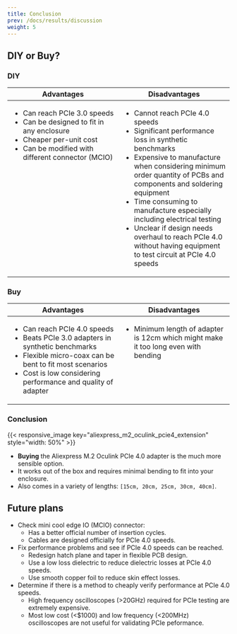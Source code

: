 ```yaml
---
title: Conclusion
prev: /docs/results/discussion
weight: 5
---
```


## DIY or Buy?
### DIY
<table>
  <thead>
    <tr>
      <th style="width: 50%">Advantages</th>
      <th style="width: 50%">Disadvantages</th>
    </tr>
  </thead>
  <tbody>
    <tr>
      <td style="vertical-align: text-top">
        <ul>
          <li>Can reach PCIe 3.0 speeds</li>
          <li>Can be designed to fit in any enclosure</li>
          <li>Cheaper per-unit cost</li>
          <li>Can be modified with different connector (MCIO)</li>
        </ul>
      </td>
      <td style="vertical-align: text-top">
        <ul>
          <li>Cannot reach PCIe 4.0 speeds</li>
          <li>Significant performance loss in synthetic benchmarks</li>
          <li>Expensive to manufacture when considering minimum order quantity of PCBs and components and soldering equipment</li>
          <li>Time consuming to manufacture especially including electrical testing</li>
          <li>Unclear if design needs overhaul to reach PCIe 4.0 without having equipment to test circuit at PCIe 4.0 speeds</li>
        </ul>
      </td>
    </tr>
  </tbody>
</table>

### Buy
<table>
  <thead>
    <tr>
      <th style="width: 50%">Advantages</th>
      <th style="width: 50%">Disadvantages</th>
    </tr>
  </thead>
  <tbody>
    <tr>
      <td style="vertical-align: text-top">
        <ul>
          <li>Can reach PCIe 4.0 speeds</li>
          <li>Beats PCIe 3.0 adapters in synthetic benchmarks</li>
          <li>Flexible micro-coax can be bent to fit most scenarios</li>
          <li>Cost is low considering performance and quality of adapter</li>
        </ul>
      </td>
      <td style="vertical-align: text-top">
        <ul>
          <li>Minimum length of adapter is 12cm which might make it too long even with bending</li>
        </ul>
      </td>
    </tr>
  </tbody>
</table>

### Conclusion
{{< responsive_image key="aliexpress_m2_oculink_pcie4_extension" style="width: 50%" >}}

- **Buying** the Aliexpress M.2 Oculink PCIe 4.0 adapter is the much more sensible option. 
- It works out of the box and requires minimal bending to fit into your enclosure.
- Also comes in a variety of lengths: ```[15cm, 20cm, 25cm, 30cm, 40cm]```.

## Future plans
- Check mini cool edge IO (MCIO) connector: 
    - Has a better official number of insertion cycles.
    - Cables are designed officially for PCIe 4.0 speeds.
- Fix performance problems and see if PCIe 4.0 speeds can be reached.
    - Redesign hatch plane and taper in flexible PCB design.
    - Use a low loss dielectric to reduce dielectric losses at PCIe 4.0 speeds.
    - Use smooth copper foil to reduce skin effect losses.
- Determine if there is a method to cheaply verify performance at PCIe 4.0 speeds.
    - High frequency oscilloscopes (>20GHz) required for PCIe testing are extremely expensive.
    - Most low cost (<$1000) and low frequency (<200MHz) oscilloscopes are not useful for validating PCIe peformance.
